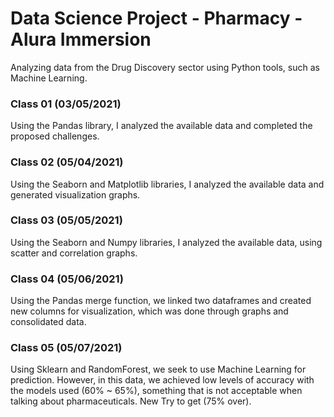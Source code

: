 # Data Science Project - Pharmacy - Alura Immersion

Analyzing data from the Drug Discovery sector using Python tools, such as Machine Learning.

### Class 01 (03/05/2021)
Using the Pandas library, I analyzed the available data and completed the proposed challenges.

### Class 02 (05/04/2021)
Using the Seaborn and Matplotlib libraries, I analyzed the available data and generated visualization graphs.

### Class 03 (05/05/2021)
Using the Seaborn and Numpy libraries, I analyzed the available data, using scatter and correlation graphs.

### Class 04 (05/06/2021)
Using the Pandas merge function, we linked two dataframes and created new columns for visualization, which was done through graphs and consolidated data.

### Class 05 (05/07/2021)
Using Sklearn and RandomForest, we seek to use Machine Learning for prediction. However, in this data, we achieved low levels of accuracy with the models used (60% ~ 65%), something that is not acceptable when talking about pharmaceuticals.
New Try to get (75% over).
